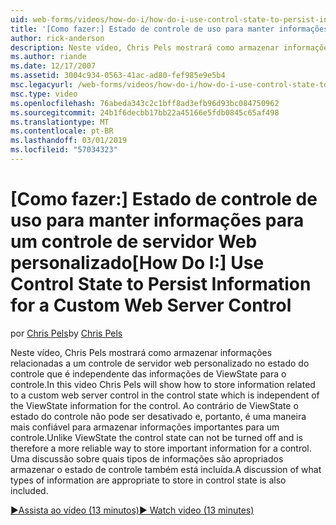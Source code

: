 ```yaml
---
uid: web-forms/videos/how-do-i/how-do-i-use-control-state-to-persist-information-for-a-custom-web-server-control
title: '[Como fazer:] Estado de controle de uso para manter informações para um controle de servidor Web personalizado | Microsoft Docs'
author: rick-anderson
description: Neste vídeo, Chris Pels mostrará como armazenar informações relacionadas a um controle de servidor web personalizado no estado do controle que é independente do ViewState...
ms.author: riande
ms.date: 12/17/2007
ms.assetid: 3004c934-0563-41ac-ad80-fef985e9e5b4
msc.legacyurl: /web-forms/videos/how-do-i/how-do-i-use-control-state-to-persist-information-for-a-custom-web-server-control
msc.type: video
ms.openlocfilehash: 76abeda343c2c1bff8ad3efb96d93bc084750962
ms.sourcegitcommit: 24b1f6decbb17bb22a45166e5fdb0845c65af498
ms.translationtype: MT
ms.contentlocale: pt-BR
ms.lasthandoff: 03/01/2019
ms.locfileid: "57034323"
---
```

<a name="how-do-i-use-control-state-to-persist-information-for-a-custom-web-server-control"></a><span data-ttu-id="e996a-103">[Como fazer:] Estado de controle de uso para manter informações para um controle de servidor Web personalizado</span><span class="sxs-lookup"><span data-stu-id="e996a-103">[How Do I:] Use Control State to Persist Information for a Custom Web Server Control</span></span>
====================
<span data-ttu-id="e996a-104">por [Chris Pels](https://twitter.com/chrispels)</span><span class="sxs-lookup"><span data-stu-id="e996a-104">by [Chris Pels](https://twitter.com/chrispels)</span></span>

<span data-ttu-id="e996a-105">Neste vídeo, Chris Pels mostrará como armazenar informações relacionadas a um controle de servidor web personalizado no estado do controle que é independente das informações de ViewState para o controle.</span><span class="sxs-lookup"><span data-stu-id="e996a-105">In this video Chris Pels will show how to store information related to a custom web server control in the control state which is independent of the ViewState information for the control.</span></span> <span data-ttu-id="e996a-106">Ao contrário de ViewState o estado do controle não pode ser desativado e, portanto, é uma maneira mais confiável para armazenar informações importantes para um controle.</span><span class="sxs-lookup"><span data-stu-id="e996a-106">Unlike ViewState the control state can not be turned off and is therefore a more reliable way to store important information for a control.</span></span> <span data-ttu-id="e996a-107">Uma discussão sobre quais tipos de informações são apropriados armazenar o estado de controle também está incluída.</span><span class="sxs-lookup"><span data-stu-id="e996a-107">A discussion of what types of information are appropriate to store in control state is also included.</span></span>

[<span data-ttu-id="e996a-108">&#9654;Assista ao vídeo (13 minutos)</span><span class="sxs-lookup"><span data-stu-id="e996a-108">&#9654; Watch video (13 minutes)</span></span>](https://channel9.msdn.com/Blogs/ASP-NET-Site-Videos/how-do-i-use-control-state-to-persist-information-for-a-custom-web-server-control)
